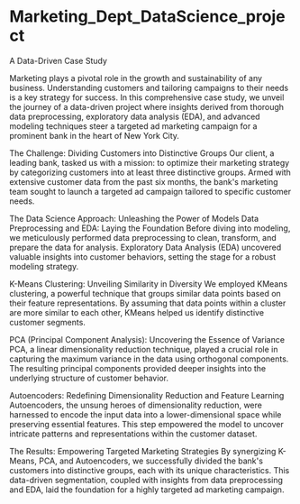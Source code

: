 # Marketing_Dept_DataScience_project


A Data-Driven Case Study

Marketing plays a pivotal role in the growth and sustainability of any business. Understanding customers and tailoring campaigns to their needs is a key strategy for success. In this comprehensive case study, we unveil the journey of a data-driven project where insights derived from thorough data preprocessing, exploratory data analysis (EDA), and advanced modeling techniques steer a targeted ad marketing campaign for a prominent bank in the heart of New York City.

The Challenge: Dividing Customers into Distinctive Groups
Our client, a leading bank, tasked us with a mission: to optimize their marketing strategy by categorizing customers into at least three distinctive groups. Armed with extensive customer data from the past six months, the bank's marketing team sought to launch a targeted ad campaign tailored to specific customer needs.

The Data Science Approach: Unleashing the Power of Models
Data Preprocessing and EDA: Laying the Foundation
Before diving into modeling, we meticulously performed data preprocessing to clean, transform, and prepare the data for analysis. Exploratory Data Analysis (EDA) uncovered valuable insights into customer behaviors, setting the stage for a robust modeling strategy.

K-Means Clustering: Unveiling Similarity in Diversity
We employed KMeans clustering, a powerful technique that groups similar data points based on their feature representations. By assuming that data points within a cluster are more similar to each other, KMeans helped us identify distinctive customer segments.

PCA (Principal Component Analysis): Uncovering the Essence of Variance
PCA, a linear dimensionality reduction technique, played a crucial role in capturing the maximum variance in the data using orthogonal components. The resulting principal components provided deeper insights into the underlying structure of customer behavior.

Autoencoders: Redefining Dimensionality Reduction and Feature Learning
Autoencoders, the unsung heroes of dimensionality reduction, were harnessed to encode the input data into a lower-dimensional space while preserving essential features. This step empowered the model to uncover intricate patterns and representations within the customer dataset.

The Results: Empowering Targeted Marketing Strategies
By synergizing K-Means, PCA, and Autoencoders, we successfully divided the bank's customers into distinctive groups, each with its unique characteristics. This data-driven segmentation, coupled with insights from data preprocessing and EDA, laid the foundation for a highly targeted ad marketing campaign.

